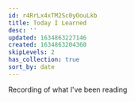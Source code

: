 ```yaml
---
id: r4RrLx4xTM2Sc0yOouLkb
title: Today I Learned
desc: ''
updated: 1634863227146
created: 1634863204360
skipLevels: 2
has_collection: true
sort_by: date
---
```


Recording of what I've been reading
